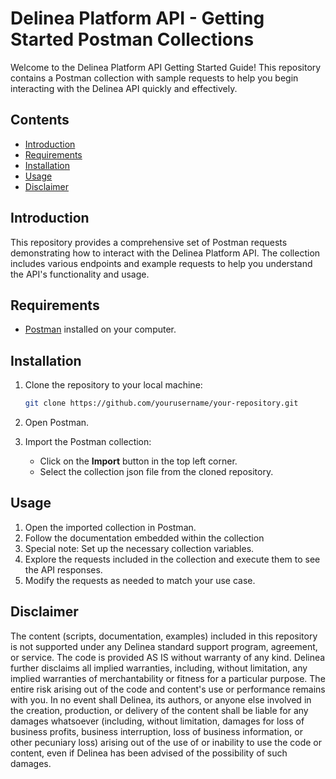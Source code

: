 # Delinea Platform API - Getting Started Postman Collections

Welcome to the Delinea Platform API Getting Started Guide! This repository contains a Postman collection with sample requests to help you begin interacting with the Delinea API quickly and effectively.

## Contents

- [Introduction](#introduction)
- [Requirements](#requirements)
- [Installation](#installation)
- [Usage](#usage)
- [Disclaimer](#disclaimer)

## Introduction

This repository provides a comprehensive set of Postman requests demonstrating how to interact with the Delinea Platform API. The collection includes various endpoints and example requests to help you understand the API's functionality and usage.

## Requirements

- [Postman](https://www.postman.com/downloads/) installed on your computer.

## Installation

1. Clone the repository to your local machine:
    ```bash
    git clone https://github.com/yourusername/your-repository.git
    ```

2. Open Postman.

3. Import the Postman collection:
    - Click on the **Import** button in the top left corner.
    - Select the collection json file from the cloned repository.

## Usage

1. Open the imported collection in Postman.
2. Follow the documentation embedded within the collection
3. Special note: Set up the necessary collection variables.
4. Explore the requests included in the collection and execute them to see the API responses.
5. Modify the requests as needed to match your use case.


## Disclaimer

The content (scripts, documentation, examples) included in this repository is not supported under any Delinea standard support program, agreement, or service. The code is provided AS IS without warranty of any kind. Delinea further disclaims all implied warranties, including, without limitation, any implied warranties of merchantability or fitness for a particular purpose. The entire risk arising out of the code and content's use or performance remains with you. In no event shall Delinea, its authors, or anyone else involved in the creation, production, or delivery of the content shall be liable for any damages whatsoever (including, without limitation, damages for loss of business profits, business interruption, loss of business information, or other pecuniary loss) arising out of the use of or inability to use the code or content, even if Delinea has been advised of the possibility of such damages.
